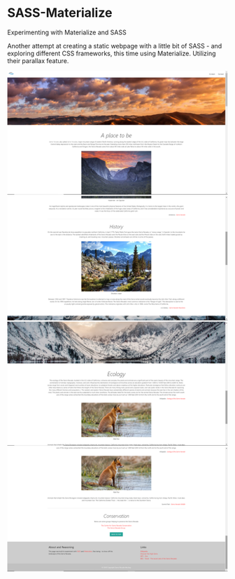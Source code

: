 # SASS-Materialize
Experimenting with Materialize and SASS

Another attempt at creating a static webpage with a little bit of SASS - and exploring different CSS frameworks, this time using Materialize. Utilizing their parallax feature.

![sv1](/assets/sv1.png?raw=true)
![sv2](/assets/sv2.png?raw=true)
![sv3](/assets/sv3.png?raw=true)
![sv4](/assets/sv4.png?raw=true)